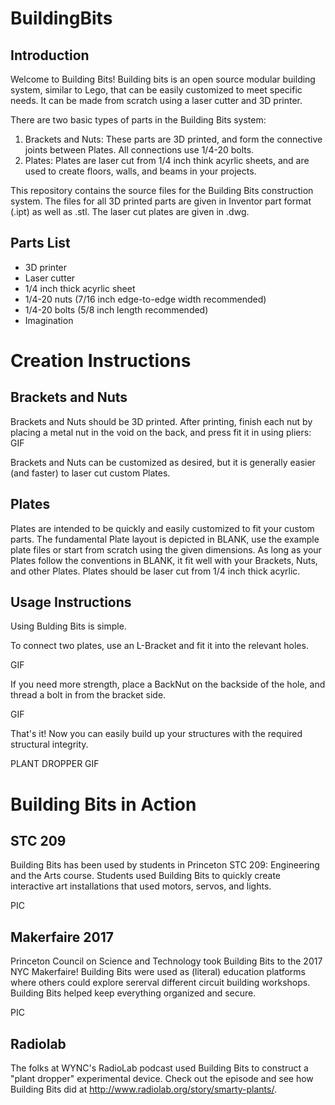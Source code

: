 # BuildingBits
## Introduction
Welcome to Building Bits!  Building bits is an open source modular building system, similar to Lego, that can be easily customized to meet specific needs.  It can be made from scratch using a laser cutter and 3D printer.  

There are two basic types of parts in the Building Bits system:
1. Brackets and Nuts: These parts are 3D printed, and form the connective joints between Plates.  All connections use 1/4-20 bolts.  
2. Plates: Plates are laser cut from 1/4 inch think acyrlic sheets, and are used to create floors, walls, and beams in your projects.  

This repository contains the source files for the Building Bits construction system.  The files for all 3D printed parts are given in Inventor part format (.ipt) as well as .stl.  The laser cut plates are given in .dwg.

## Parts List
- 3D printer
- Laser cutter
- 1/4 inch thick acyrlic sheet
- 1/4-20 nuts (7/16 inch edge-to-edge width recommended)
- 1/4-20 bolts (5/8 inch length recommended)
- Imagination

# Creation Instructions
## Brackets and Nuts
Brackets and Nuts should be 3D printed.  After printing, finish each nut by placing a metal nut in the void on the back, and press fit it in using pliers:
GIF

Brackets and Nuts can be customized as desired, but it is generally easier (and faster) to laser cut custom Plates.

## Plates
Plates are intended to be quickly and easily customized to fit your custom parts.  The fundamental Plate layout is depicted in BLANK, use the example plate files or start from scratch using the given dimensions.  As long as your Plates follow the conventions in BLANK, it fit well with your Brackets, Nuts, and other Plates.  Plates should be laser cut from 1/4 inch thick acyrlic.  

## Usage Instructions
Using Bulding Bits is simple.

To connect two plates, use an L-Bracket and fit it into the relevant holes.  

GIF

If you need more strength, place a BackNut on the backside of the hole, and thread a bolt in from the bracket side.

GIF

That's it!  Now you can easily build up your structures with the required structural integrity.  

PLANT DROPPER GIF

# Building Bits in Action
## STC 209
Building Bits has been used by students in Princeton STC 209: Engineering and the Arts course.  Students used Building Bits to quickly create interactive art installations that used motors, servos, and lights.  

PIC

## Makerfaire 2017
Princeton Council on Science and Technology took Building Bits to the 2017 NYC Makerfaire!  Building Bits were used as (literal) education platforms where others could explore sererval different circuit building workshops.  Building Bits helped keep everything organized and secure.

PIC

## Radiolab
The folks at WYNC's RadioLab podcast used Building Bits to construct a "plant dropper" experimental device.  Check out the episode and see how Building Bits did at http://www.radiolab.org/story/smarty-plants/.  









